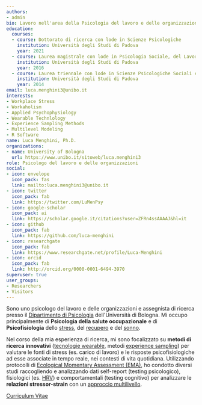 ```yaml
---
authors:
- admin
bio: Lavoro nell'area della Psicologia del lavoro e delle organizzazioni, e in particolare nella Psicologia della salute occupazionale e della Psicofisiologia dello [Stress](/stress-and-workplace-stress/), del [recupero](/recovery-and-recovery-experiences/) e del [sonno](/sleep-sleep-quality-and-stress/).
education:
  courses:
  - course: Dottorato di ricerca con lode in Scienze Psicologiche
    institution: Università degli Studi di Padova
    year: 2021
  - course: Laurea magistrale con lode in Psicologia Sociale, del Lavoro e della Comunicazione
    institution: Università degli Studi di Padova
    year: 2016
  - course: Laurea triennale con lode in Scienze Psicologiche Sociali e del Lavoro
    institution: Università degli Studi di Padova
    year: 2014
email: luca.menghini3@unibo.it
interests:
- Workplace Stress
- Workaholism
- Applied Psychophysiology
- Wearable Technlology
- Experience Sampling Methods
- Multilevel Modeling
- R Software
name: Luca Menghini, Ph.D.
organizations:
- name: University of Bologna
  url: https://www.unibo.it/sitoweb/luca.menghini3
role: Psicologo del lavoro e delle organizzazioni
social:
- icon: envelope
  icon_pack: fas
  link: mailto:luca.menghini3@unibo.it
- icon: twitter
  icon_pack: fab
  link: https://twitter.com/LuMenPsy
- icon: google-scholar
  icon_pack: ai
  link: https://scholar.google.it/citations?user=ZFRn4ssAAAAJ&hl=it
- icon: github
  icon_pack: fab
  link: https://github.com/luca-menghini
- icon: researchgate
  icon_pack: fab
  link: https://www.researchgate.net/profile/Luca-Menghini
- icon: orcid
  icon_pack: fab
  link: http://orcid.org/0000-0001-6494-3970
superuser: true
user_groups:
- Researchers
- Visitors
---
```


Sono uno psicologo del lavoro e delle organizzazioni e assegnista di ricerca presso il [Dipartimento di Psicologia](https://www.unibo.it/sitoweb/luca.menghini3/en) dell'Università di Bologna. Mi occupo principalmente di **Psicologia della salute occupazionale** e di **Psicofisiologia** dello [stress](/stress-and-workplace-stress/), del [recupero](/recovery-and-recovery-experiences/) e del [sonno](/sleep-sleep-quality-and-stress/).

Nel corso della mia esperienza di ricerca, mi sono focalizzato su **metodi di ricerca innovativi** ([tecnologie wearable](/wearable-technology-and-e-health/), metodi [experience sampling](/experience-sampling-methods/)) per valutare le fonti di stress (es. carico di lavoro) e le risposte psicofisiologiche ad esse associate in tempo reale, nei contesti di vita quotidiana. Utilizzando protocolli di [Ecological Momentary Assessment (EMA)](/ecological-momentary-assessment/), ho condotto diversi studi raccogliendo e analizzando dati self-report (testing psicologico), fisiologici (es. [HRV](/heart-rate-variability-as-an-index-of-stress-and-self-regulation/)) e comportamentali (testing cognitivo) per analizzare le **relazioni stressor-strain** con un [approccio multilivello](/multilevel-modeling/).

[Curriculum Vitae](files/cv.pdf)
